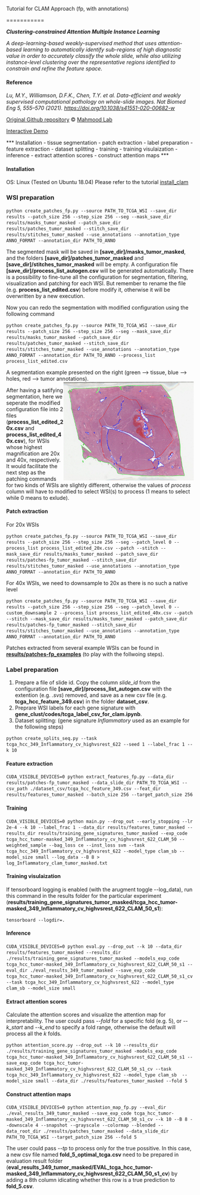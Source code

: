 Tutorial for CLAM Approach (fp, with annotations)


===========

***Clustering-constrained Attention Multiple Instance Learning***

*A deep-learning-based weakly-supervised method that uses attention-based learning to automatically identify sub-regions of high diagnostic value in order to accurately classify the whole slide, while also utilizing instance-level clustering over the representative regions identified to constrain and refine the feature space.*


#### Reference

*Lu, M.Y., Williamson, D.F.K., Chen, T.Y. et al. Data-efficient and weakly supervised computational pathology on whole-slide images. Nat Biomed Eng 5, 555–570 (2021). https://doi.org/10.1038/s41551-020-00682-w*

[Original Github repository](https://github.com/mahmoodlab/CLAM) © [Mahmood Lab](http://www.mahmoodlab.org)

[Interactive Demo](http://clam.mahmoodlab.org) 


*** Installation - tissue segmentation - patch extraction - label preparation - feature extraction - dataset splitting - training - training visulaization - inference - extract attention scores - construct attention maps ***


#### Installation
OS: Linux (Tested on Ubuntu 18.04) 
Please refer to the tutorial [install_clam](tutorials/install_clam.md)


### WSI preparation
```shell
python create_patches_fp.py --source PATH_TO_TCGA_WSI --save_dir results --patch_size 256 --step_size 256 --seg --mask_save_dir results/masks_tumor_masked --patch_save_dir results/patches_tumor_masked --stitch_save_dir results/stitches_tumor_masked --use_annotations --annotation_type ANNO_FORMAT --annotation_dir PATH_TO_ANNO
```
The segmented mask will be saved in **[save_dir]/masks_tumor_masked**, and the folders **[save_dir]/patches_tumor_masked** and **[save_dir]/stitches_tumor_masked** will be empty. A configuration file **[save_dir]/process_list_autogen.csv** will be generated automatically. There is a possibility to fine-tune all the configuration for segmentation, filtering, visualization and patching for each WSI. But remember to rename the file (e.g. **process_list_edited.csv**) before modify it, otherwise it will be overwritten by a new execution.

Now you can redo the segmentation with modified configuration using the following command
```shell
python create_patches_fp.py --source PATH_TO_TCGA_WSI --save_dir results --patch_size 256 --step_size 256 --seg --mask_save_dir results/masks_tumor_masked --patch_save_dir results/patches_tumor_masked --stitch_save_dir results/stitches_tumor_masked --use_annotations --annotation_type ANNO_FORMAT --annotation_dir PATH_TO_ANNO --process_list process_list_edited.csv
```

A segmentation example presented on the right (green --> tissue, blue --> holes, red --> tumor annotations).
<img src="docs/seg_anno_A9H4.jpg" width="350px" align="right" />

After having a satifying segmentation, here we seperate the modified configuration file into 2 files (**process_list_edited_20x.csv** and **process_list_edited_40x.csv**), for WSIs whose highest magnification are 20x and 40x, respectively. It would facilitate the next step as the patching commands for two kinds of WSIs are slightly different, otherwise the values of *process* column will have to modified to select WSI(s) to process (1 means to select while 0 means to exlude).

#### Patch extraction
For 20x WSIs
```shell
python create_patches_fp.py --source PATH_TO_TCGA_WSI --save_dir results --patch_size 256 --step_size 256 --seg --patch_level 0 --process_list process_list_edited_20x.csv --patch --stitch --mask_save_dir results/masks_tumor_masked --patch_save_dir results/patches-fp_tumor_masked --stitch_save_dir results/stitches_tumor_masked --use_annotations --annotation_type ANNO_FORMAT --annotation_dir PATH_TO_ANNO
```

For 40x WSIs, we need to downsample to 20x as there is no such a native level
```shell
python create_patches_fp.py --source PATH_TO_TCGA_WSI --save_dir results --patch_size 256 --step_size 256 --seg --patch_level 0 --custom_downsample 2 --process_list process_list_edited_40x.csv --patch --stitch --mask_save_dir results/masks_tumor_masked --patch_save_dir results/patches-fp_tumor_masked --stitch_save_dir results/stitches_tumor_masked --use_annotations --annotation_type ANNO_FORMAT --annotation_dir PATH_TO_ANNO
```

Patches extracted from several example WSIs can be found in [**results/patches-fp_examples**](https://github.com/qinghezeng/CLAM/tree/master/results/patches-fp_examples) (to play with the follwoing steps). 

### Label preparation
1. Prepare a file of slide id. Copy the column *slide_id* from the configuration file **[save_dir]/process_list_autogen.csv** with the extention (e.g. *.svs*) removed, and save as a new csv file (e.g. **tcga_hcc_feature_349.csv**) in the folder **dataset_csv**. 
2. Preprare WSI labels for each gene signature with **gene_clust/codes/tcga_label_csv_for_clam.ipynb**.
3. Dataset splitting: (gene signature *Inflammatory* used as an example for the following steps)
```shell
python create_splits_seq.py --task tcga_hcc_349_Inflammatory_cv_highvsrest_622 --seed 1 --label_frac 1 --k 10
```

#### Feature extraction
```shell
CUDA_VISIBLE_DEVICES=0 python extract_features_fp.py --data_dir results/patches-fp_tumor_masked --data_slide_dir PATH_TO_TCGA_WSI --csv_path ./dataset_csv/tcga_hcc_feature_349.csv --feat_dir results/features_tumor_masked --batch_size 256 --target_patch_size 256
```


#### Training
```shell
CUDA_VISIBLE_DEVICES=0 python main.py --drop_out --early_stopping --lr 2e-4 --k 10 --label_frac 1 --data_dir results/features_tumor_masked --results_dir results/training_gene_signatures_tumor_masked --exp_code tcga_hcc_tumor-masked_349_Inflammatory_cv_highvsrest_622_CLAM_50 --weighted_sample --bag_loss ce --inst_loss svm --task tcga_hcc_349_Inflammatory_cv_highvsrest_622 --model_type clam_sb --model_size small --log_data --B 8 > log_Inflammatory_clam_tumor_masked.txt
```

#### Training visulaization
If tensorboard logging is enabled (with the arugment toggle --log_data), run this command in the results folder for the particular experiment (**results/training_gene_signatures_tumor_masked/tcga_hcc_tumor-masked_349_Inflammatory_cv_highvsrest_622_CLAM_50_s1**):
```shell
tensorboard --logdir=.
```

#### Inference
```shell
CUDA_VISIBLE_DEVICES=0 python eval.py --drop_out --k 10 --data_dir results/features_tumor_masked --results_dir ./results/training_gene_signatures_tumor_masked --models_exp_code tcga_hcc_tumor-masked_349_Inflammatory_cv_highvsrest_622_CLAM_50_s1 --eval_dir ./eval_results_349_tumor_masked --save_exp_code tcga_hcc_tumor-masked_349_Inflammatory_cv_highvsrest_622_CLAM_50_s1_cv --task tcga_hcc_349_Inflammatory_cv_highvsrest_622 --model_type clam_sb --model_size small
```

#### Extract attention scores
Calculate the attention scores and visualize the attention map for interpretability. The user could pass *--fold* for a specific fold (e.g. 5), or *--k_start* and *--k_end* to specify a fold range, otherwise the default will process all the *k* folds.
```shell
python attention_score.py --drop_out --k 10 --results_dir ./results/training_gene_signatures_tumor_masked -models_exp_code tcga_hcc_tumor-masked_349_Inflammatory_cv_highvsrest_622_CLAM_50_s1 --save_exp_code tcga_hcc_tumor-masked_349_Inflammatory_cv_highvsrest_622_CLAM_50_s1_cv --task tcga_hcc_349_Inflammatory_cv_highvsrest_622 --model_type clam_sb  --model_size small --data_dir ./results/features_tumor_masked --fold 5
```

#### Construct attention maps
```shell
CUDA_VISIBLE_DEVICES=0 python attention_map_fp.py --eval_dir ./eval_results_349_tumor_masked --save_exp_code tcga_hcc_tumor-masked_349_Inflammatory_cv_highvsrest_622_CLAM_50_s1_cv --k 10 --B 8 --downscale 4 --snapshot --grayscale --colormap --blended --data_root_dir ./results/patches_tumor_masked --data_slide_dir PATH_TO_TCGA_WSI --target_patch_size 256 --fold 5
```
The user could pass *--tp* to process only for the true possitive. In this case, a new csv file named **fold_5_optimal_tcga.csv** need to be prepared in evaluation result folder (**eval_results_349_tumor_masked/EVAL_tcga_hcc_tumor-masked_349_Inflammatory_cv_highvsrest_622_CLAM_50_s1_cv**) by adding a 8th column idicating whether this row is a true prediction to **fold_5.csv**.



